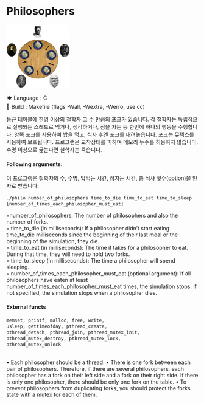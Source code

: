 # Philosophers
<img src="assets/2.png" width="166" height="166"/>

<!-- ### skills -->
🍽 Language : C <br>
🍝 Build : Makefile (flags -Wall, -Wextra, -Werro, use cc)

<!-- No leaks <br>
No global variables <br>
No data race <br> -->
<!-- #### Introduction -->

둥근 테이블에 한명 이상의 철학자 그 수 만큼의 포크가 있습니다.
각 철학자는 독립적으로 실행되는 스레드로 먹거나, 생각하거나, 잠을 자는 등 한번에 하나의 행동을 수행합니다.
양쪽 포크를 사용하여 밥을 먹고, 식사 후엔 포크를 내려놓습니다. 포크는 뮤텍스를 사용하여 보호됩니다. 프로그램은 교착상태를 피하며 메모리 누수를 허용하지 않습니다. 수명 이상으로 굶는다면 철학자는 죽습니다. 


<!-- must not have any data races. no leaks  -->

<!-- 🍽 Language : C <br>
🍝 Build : Makefile -->


#### Following arguments: <br>

이 프로그램은 철학자의 수, 수명, 밥먹는 시간, 잠자는 시간, 총 식사 횟수(option)을 인자로 받습니다.

```
./philo number_of_philosophers time_to_die time_to_eat time_to_sleep [number_of_times_each_philosopher_must_eat]
```




◦number_of_philosophers: The number of philosophers and also the number
of forks. <br>
◦ time_to_die (in milliseconds): If a philosopher didn’t start eating time_to_die
milliseconds since the beginning of their last meal or the beginning of the simulation, they die.<br>
◦ time_to_eat (in milliseconds): The time it takes for a philosopher to eat.
During that time, they will need to hold two forks. <br>
◦ time_to_sleep (in milliseconds): The time a philosopher will spend sleeping. <br>
◦ number_of_times_each_philosopher_must_eat (optional argument): If all
philosophers have eaten at least number_of_times_each_philosopher_must_eat
times, the simulation stops. If not specified, the simulation stops when a
philosopher dies.


#### External functs
```
memset, printf, malloc, free, write,
usleep, gettimeofday, pthread_create,
pthread_detach, pthread_join, pthread_mutex_init,
pthread_mutex_destroy, pthread_mutex_lock,
pthread_mutex_unlock
```

<br>
• Each philosopher should be a thread.
• There is one fork between each pair of philosophers. Therefore, if there are several
philosophers, each philosopher has a fork on their left side and a fork on their right
side. If there is only one philosopher, there should be only one fork on the table.
• To prevent philosophers from duplicating forks, you should protect the forks state
with a mutex for each of them.


<br>

<!-- timestamp_in_ms X has taken a fork
◦ timestamp_in_ms X is eating
◦ timestamp_in_ms X is sleeping
◦ timestamp_in_ms X is thinking
◦ timestamp_in_ms X died
Replace timestamp_in_ms with the current timestamp in milliseconds
and X with the philosopher number. -->

